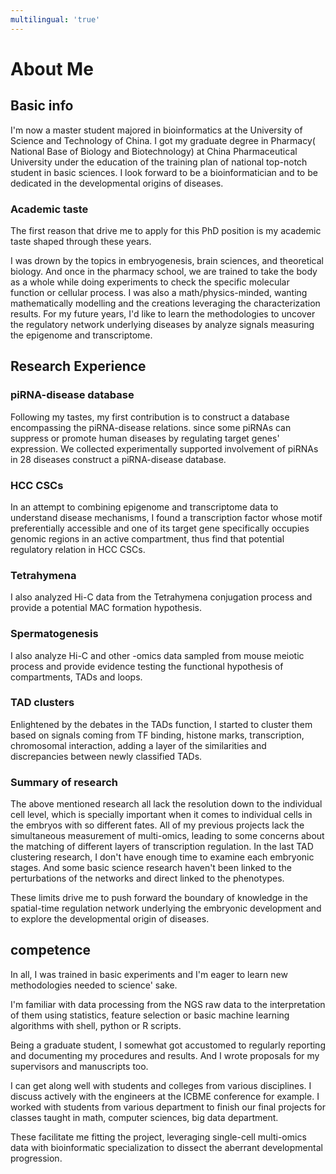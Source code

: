 ```yaml
---
multilingual: 'true'
---
```

# About Me

## Basic info

I'm now a master student majored in bioinformatics at the University of Science and Technology of China. I got my graduate degree in Pharmacy( National Base of Biology and Biotechnology) at China Pharmaceutical University under the education of the training plan of national top-notch student in basic sciences. I look forward to be a bioinformatician and to be dedicated in the developmental origins of diseases.

### Academic taste

The first reason that drive me to apply for this PhD position is my academic taste shaped through these years.

I was drown by the topics in embryogenesis, brain sciences, and theoretical biology.  And once in the pharmacy school, we are trained to take the body as a whole while doing experiments to check the specific molecular function or cellular process. I was also a math/physics-minded, wanting mathematically modelling and the creations leveraging the characterization results. For my future years, I'd like to learn the methodologies to uncover the regulatory network underlying diseases by analyze signals measuring the epigenome and transcriptome.

## Research Experience

### piRNA-disease database 
Following my tastes, my first contribution is to construct a database encompassing the piRNA-disease relations. since some piRNAs can suppress or promote human diseases by regulating target genes' expression. We collected experimentally supported involvement of piRNAs  in 28 diseases construct a piRNA-disease database.

### HCC CSCs
In an attempt to combining epigenome and transcriptome data to understand disease mechanisms, I found a transcription factor whose motif preferentially accessible and one of its target gene specifically occupies genomic regions in an active compartment, thus find that potential regulatory relation in HCC CSCs.

### Tetrahymena
I also analyzed Hi-C data from the Tetrahymena conjugation process and provide a potential MAC formation hypothesis.

### Spermatogenesis
I also analyze Hi-C and other -omics data sampled from mouse meiotic process and provide evidence testing the functional hypothesis of compartments, TADs and loops.

### TAD clusters
Enlightened by the debates in the TADs function, I started to cluster them based on signals coming from TF binding, histone marks, transcription, chromosomal interaction, adding a layer of the similarities and discrepancies between newly classified TADs.

### Summary of research
The above mentioned research all lack the resolution down to the individual cell level, which is specially important when it comes to individual cells in the embryos with so different fates. All of my previous projects lack the simultaneous measurement of multi-omics, leading to some concerns about the matching of different layers of transcription regulation. In the last TAD clustering research, I don't have enough time to examine each embryonic stages. And some basic science research haven't been linked to the perturbations of the networks and direct linked to the phenotypes.

These limits drive me to push forward the boundary of knowledge in the spatial-time regulation network underlying the embryonic development and to explore the developmental origin of diseases.

## competence

In all, I was trained in basic experiments and I'm eager to learn new methodologies needed to science' sake. 

I'm familiar with data processing from the NGS raw data to the interpretation of them using statistics, feature selection or basic machine learning algorithms with shell, python or R scripts.

Being a graduate student, I somewhat got accustomed to regularly reporting and documenting my procedures and results. And I wrote proposals for my supervisors and manuscripts too.

I can get along well with students and colleges from various disciplines. I discuss actively with the engineers at the ICBME conference for example. I worked with students from various department to finish our final projects for classes taught in math, computer sciences, big data department.

These facilitate me fitting the project, leveraging single-cell multi-omics data with bioinformatic specialization to dissect the aberrant developmental progression.